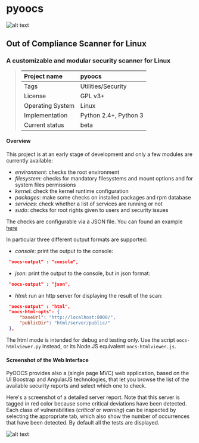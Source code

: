 # pyoocs

![alt text][logo]

## Out of Compliance Scanner for Linux

### A customizable and modular security scanner for Linux

> Project name | pyoocs
> :--- | :---
> Tags | Utilities/Security
> License | GPL v3+
> Operating System | Linux
> Implementation | Python 2.4+, Python 3
> Current status | beta

#### Overview

This project is at an early stage of development and only a few modules are currently available:

* *environment*: checks the root environment
* *filesystem*: checks for mandatory filesystems and mount options and for system files permissions
* *kernel*: check the kernel runtime configuration
* *packages*: make some checks on installed packages and rpm database
* *services*: check whether a list of services are running or not
* *sudo*: checks for root rights given to users and security issues

The checks are configurable via a JSON file.
You can found an example [here][jsoncfg]

In particular three different output formats are supported:

* *console*: print the output to the console:
```json
 "oocs-output" : "console",
```
* *json*: print the output to the console, but in json format:
```json
 "oocs-output" : "json",
```
* *html*: run an http server for displaying the result of the scan:
```json
 "oocs-output" : "html",
 "oocs-html-opts": {
     "baseUrl": "http://localhost:8000/",
     "publicDir": "html/server/public/"
 },
```

The html mode is intended for debug and testing only.
Use the script `oocs-htmlviewer.py` instead, or its Node.JS equivalent `oocs-htmlviewer.js`.

#### Screenshot of the Web Interface

PyOOCS provides also a (single page MVC) web application, based on the UI Boostrap and AngularJS technologies,
that let you browse the list of the available security reports and select which one to check.

Here's a screenshot of a detailed server report.
Note that this server is tagged in red color because some critical deviations have been detected.
Each class of vulnerabilities (_critical_ or _warning_) can be inspected by selecting the appropriate tab,
which also show the number of occurrences that have been detected.
By default all the tests are displayed.


![alt text][screenshot_web]

[jsoncfg]: https://github.com/madrisan/pyoocs/blob/master/oocs-cfg.json
[logo]: https://madrisan.files.wordpress.com/2015/09/pyoocs-logo.png
[screenshot_web]: https://madrisan.files.wordpress.com/2015/10/screencapture-pyoocs-web-interface.png
